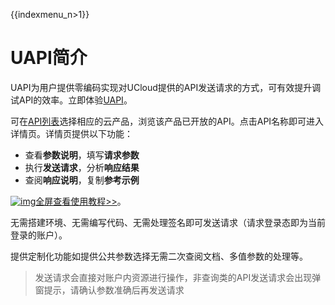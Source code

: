 {{indexmenu_n>1}}

# UAPI简介

UAPI为用户提供零编码实现对UCloud提供的API发送请求的方式，可有效提升调试API的效率。立即体验[UAPI](<https://console.ucloud.cn/uapi/ucloudapi>)。

可在[API列表](https://console.ucloud.cn/uapi/ucloudapi)选择相应的云产品，浏览该产品已开放的API。点击API名称即可进入详情页。详情页提供以下功能：

- 查看**参数说明**，填写**请求参数**
- 执行**发送请求**，分析**响应结果**
- 查阅**响应说明**，复制**参考示例**

[![img](https://camo.githubusercontent.com/d8d7b85b5bd91214e4a2151b59c20c1f719cf8cb/68747470733a2f2f7374617469632e75636c6f75642e636e2f39663931353237303061353134366630386537303738376231643461646431392e676966)](https://camo.githubusercontent.com/d8d7b85b5bd91214e4a2151b59c20c1f719cf8cb/68747470733a2f2f7374617469632e75636c6f75642e636e2f39663931353237303061353134366630386537303738376231643461646431392e676966)[全屏查看使用教程>>](https://static.ucloud.cn/9f9152700a5146f08e70787b1d4add19.gif)。

无需搭建环境、无需编写代码、无需处理签名即可发送请求（请求登录态即为当前登录的账户）。

提供定制化功能如提供公共参数选择无需二次查阅文档、多值参数的处理等。

> 发送请求会直接对账户内资源进行操作，非查询类的API发送请求会出现弹窗提示，请确认参数准确后再发送请求
